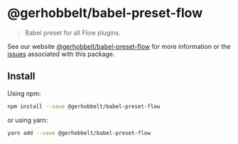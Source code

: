 # @gerhobbelt/babel-preset-flow

> Babel preset for all Flow plugins.

See our website [@gerhobbelt/babel-preset-flow](https://babeljs.io/docs/en/next/babel-preset-flow.html) for more information or the [issues](https://github.com/babel/babel/issues?utf8=%E2%9C%93&q=is%3Aissue+label%3A%22area%3A%20flow%22+is%3Aopen) associated with this package.

## Install

Using npm:

```sh
npm install --save @gerhobbelt/babel-preset-flow
```

or using yarn:

```sh
yarn add --save @gerhobbelt/babel-preset-flow
```

